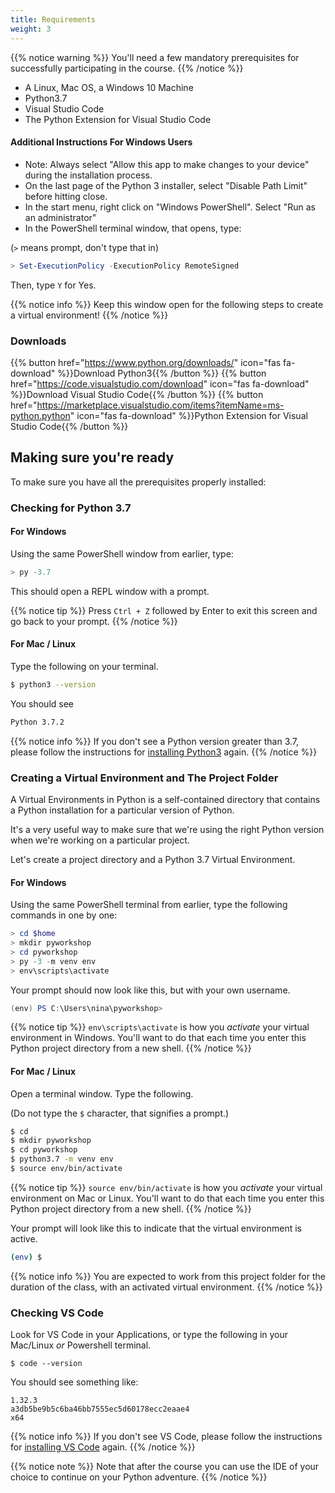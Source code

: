 ```yaml
---
title: Requirements
weight: 3
---
```


{{% notice warning %}}
You'll need a few mandatory prerequisites for successfully participating in the course.
{{% /notice %}}

- A Linux, Mac OS, a Windows 10 Machine
- Python3.7
- Visual Studio Code
- The Python Extension for Visual Studio Code


#### Additional Instructions For Windows Users

- Note: Always select "Allow this app to make changes to your device" during the installation process.
- On the last page of the Python 3 installer, select "Disable Path Limit" before hitting close.
- In the start menu, right click on "Windows PowerShell". Select "Run as an administrator"
- In the PowerShell terminal window, that opens, type:

(`>` means prompt, don't type that in)

```powershell
> Set-ExecutionPolicy -ExecutionPolicy RemoteSigned
```

Then, type `Y` for Yes.

{{% notice info %}}
Keep this window open for the following steps to create a virtual environment!
{{% /notice %}}

### Downloads

{{% button href="https://www.python.org/downloads/" icon="fas fa-download" %}}Download Python3{{% /button %}}
{{% button href="https://code.visualstudio.com/download" icon="fas fa-download" %}}Download Visual Studio Code{{% /button %}}
{{% button href="https://marketplace.visualstudio.com/items?itemName=ms-python.python" icon="fas fa-download" %}}Python Extension for Visual Studio Code{{% /button %}}

## Making sure you're ready

To make sure you have all the prerequisites properly installed:

### Checking for Python 3.7

#### For Windows

Using the same PowerShell window from earlier, type:

```powershell
> py -3.7
```

This should open a REPL window with a prompt.

{{% notice tip %}}
Press `Ctrl + Z` followed by Enter to exit this screen and go back to your prompt.
{{% /notice %}}

#### For Mac / Linux

Type the following on your terminal.
```bash
$ python3 --version
```

You should see
```bash
Python 3.7.2
```

{{% notice info %}}
If you don't see a Python version greater than 3.7, please follow the instructions for [installing Python3](https://www.python.org/downloads/) again.
{{% /notice %}}

### Creating a Virtual Environment and The Project Folder

A Virtual Environments in Python is a self-contained directory that contains a Python installation for a particular version of Python.

It's a very useful way to make sure that we're using the right Python version when we're working on a particular project.

Let's create a project directory and a Python 3.7 Virtual Environment.

#### For Windows

Using the same PowerShell terminal from earlier, type the following commands in one by one:

```powershell
> cd $home
> mkdir pyworkshop
> cd pyworkshop
> py -3 -m venv env
> env\scripts\activate
```

Your prompt should now look like this, but with your own username.

```powershell
(env) PS C:\Users\nina\pyworkshop>
```

{{% notice tip %}}
`env\scripts\activate` is how you *activate* your virtual environment in Windows. You'll want to do that each time you enter this Python project directory from a new shell.
{{% /notice %}}

#### For Mac / Linux

Open a terminal window. Type the following.

(Do not type the `$` character, that signifies a prompt.)

```bash
$ cd
$ mkdir pyworkshop
$ cd pyworkshop
$ python3.7 -m venv env
$ source env/bin/activate
```

{{% notice tip %}}
`source env/bin/activate` is how you *activate* your virtual environment on Mac or Linux. You'll want to do that each time you enter this Python project directory from a new shell.
{{% /notice %}}

Your prompt will look like this to indicate that the virtual environment is active.

```bash
(env) $
```

{{% notice info %}}
You are expected to work from this project folder for the duration of the class, with an activated virtual environment.
{{% /notice %}}

### Checking VS Code

Look for VS Code in your Applications, or type the following in your Mac/Linux *or* Powershell terminal.

```text
$ code --version
```

You should see something like:

```text
1.32.3
a3db5be9b5c6ba46bb7555ec5d60178ecc2eaae4
x64
```

{{% notice info %}}
If you don't see VS Code, please follow the instructions for [installing VS Code](https://code.visualstudio.com/download) again.
{{% /notice %}}

{{% notice note %}}
Note that after the course you can use the IDE of your choice to continue on your Python adventure.
{{% /notice %}}
